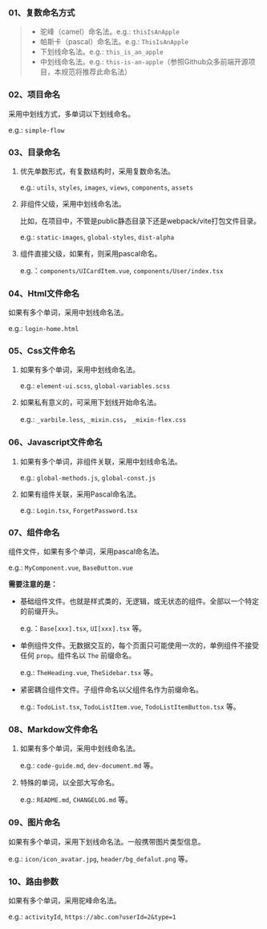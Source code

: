 ### 01、复数命名方式

> - 驼峰（camel）命名法。e.g.: `thisIsAnApple`
> - 帕斯卡（pascal）命名法。e.g.: `ThisIsAnApple`
> - 下划线命名法。e.g.: `this_is_an_apple`
> - 中划线命名法。e.g.: `this-is-an-apple`（参照Github众多前端开源项目，本规范将推荐此命名法）


### 02、项目命名

采用中划线方式，多单词以下划线命名。

e.g.: `simple-flow`



### 03、目录命名

1. 优先单数形式，有复数结构时，采用复数命名法。

   e.g.: `utils`, `styles`, `images`, `views`, `components`, `assets`

2. 非组件父级，采用中划线命名法。

   比如，在项目中，不管是public静态目录下还是webpack/vite打包文件目录。

   e.g.: `static-images`, `global-styles`, `dist-alpha`

2. 组件直接父级，如果有，则采用pascal命名。

   e.g.：`components/UICardItem.vue`, `components/User/index.tsx`



### 04、Html文件命名

如果有多个单词，采用中划线命名法。

e.g.: `login-home.html`



### 05、Css文件命名

1. 如果有多个单词，采用中划线命名法。

   e.g.: `element-ui.scss`, `global-variables.scss`

2. 如果私有意义的，可采用下划线开始命名法。

   e.g.: `_varbile.less`, `_mixin.css`， `_mixin-flex.css`



### 06、Javascript文件命名

1. 如果有多个单词，非组件关联，采用中划线命名法。

   e.g.: `global-methods.js`, `global-const.js`

2. 如果有组件关联，采用Pascal命名法。

   e.g.: `Login.tsx`, `ForgetPassword.tsx`





### 07、组件命名

组件文件，如果有多个单词，采用pascal命名法。

e.g.: `MyComponent.vue`, `BaseButton.vue`

**需要注意的是：**

+ 基础组件文件。也就是样式类的，无逻辑，或无状态的组件。全部以一个特定的前缀开头。

  e.g.：`Base[xxx].tsx`, `UI[xxx].tsx` 等。

+ 单例组件文件。无数据交互的，每个页面只可能使用一次的，单例组件不接受任何 `prop`。组件名以 `The` 前缀命名。

  e.g.: `TheHeading.vue`, `TheSidebar.tsx` 等。

+ 紧密耦合组件文件。子组件命名以父组件名作为前缀命名。

  e.g.: `TodoList.tsx`, `TodoListItem.vue`, `TodoListItemButton.tsx` 等。

  

### 08、Markdow文件命名

1. 如果有多个单词，采用中划线命名法。

   e.g.: `code-guide.md`, `dev-document.md` 等。

2. 特殊的单词，以全部大写命名。

   e.g.: `README.md`, `CHANGELOG.md` 等。



### 09、图片命名

如果有多个单词，采用下划线命名法。一般携带图片类型信息。

e.g.: `icon/icon_avatar.jpg`, `header/bg_defalut.png` 等。



### 10、路由参数

如果有多个单词，采用驼峰命名法。

e.g.: `activityId`, `https://abc.com?userId=2&type=1`

